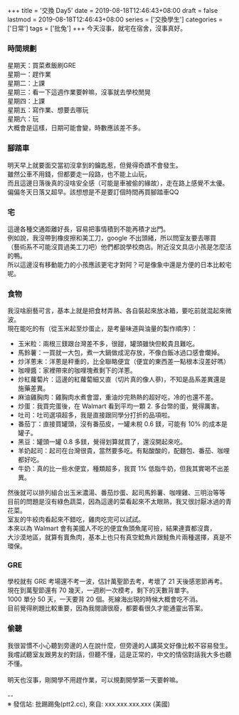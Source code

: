 +++
title = '交換 Day5'
date = 2019-08-18T12:46:43+08:00
draft = false
lastmod = 2019-08-18T12:46:43+08:00
series = ['交換學生']
categories = ['日常']
tags = ['批兔']
+++
今天沒事，就宅在宿舍，沒事真好。<br>
### 時間規劃
星期天：買菜煮飯刷GRE<br>
星期一：趕作業<br>
星期二：上課<br>
星期三：看一下這週作業要幹嘛，沒事就去學校閒晃<br>
星期四：上課<br>
星期五：寫作業、想要去哪玩<br>
星期六：玩<br>
大概會是這樣，日期可能會變，時數應該差不多。<br>
### 腳踏車
明天早上就要面交當初沒拿到的鑰匙惹，但覺得奇蹟不會發生。<br>
雖然公車不用錢，但都要走一段路，也不能上山玩，<br>
而且這邊日落後真的沒啥安全感（可能是車被偷的緣故），走在路上感覺不太優。<br>
偏偏冬天日落又超早。該想想是不是要訂個時間再買腳踏車QQ<br>
### 宅
這邊各種交通距離好長，容易把事情積到不能再積才出門。<br>
例如說，我沒帶到橡皮擦和美工刀，google 不出頭緒，所以問室友要去哪買<br>
（藝術系不可能沒買過美工刀吧）他們都說學校商店。附近沒文具店小孩是怎麼活的鴨。<br>
所以這邊沒有移動能力的小孩應該更宅才對阿？可是像象中還是方便的日本比較宅呢。<br>
### 食物
我沒啥廚藝可言，基本上就是把食材弄熟、各自裝起來放冰箱，要吃前就混起來微波。<br>
現在能吃的有（從玉米起至炒蛋止，是考量味道與油量的製作順序）：<br>
- 玉米粒：兩根三鎂跟台灣差不多，很甜，罐頭雖快但較貴且難吃。<br>
- 馬鈴薯：一買就一大包，煮一大鍋做成泥存放，不像白飯冰過口感會爛掉。<br>
- 炒洋蔥末：洋蔥是秤重的，比全聯略便宜（便宜的東西差一點根本沒差好嗎）<br>
- 咖哩醬：家裡帶來的咖哩塊煮剩下的洋蔥。<br>
- 炒紅蘿蔔片：這邊的紅蘿蔔細又直（切片真的像人蔘)，不知是品系差異還是施藥差異。<br>
- 麻油雞胸肉：雞胸肉水煮會澀，重油炒完熱熱的超好吃，冷的也還不差。<br>
- 炒蛋：我買完蛋後，在 Walmart 看到平均一顆 2. 多台幣的蛋，覺得厲害。<br>
- 吐司：吐司選項超多，我是直接跟同學分打折的品項啦。<br>
- 番茄丁：直接買罐頭，沒有番茄皮，一罐未稅 0.6 鎂，可能有 10% 的成本是罐子。<br>
- 黑豆：罐頭一罐 0.8 多鎂，覺得划算就買了，還沒開起來吃。<br>
- 羊奶起司：起司在台灣很貴，當然要多吃。有點酸酸的，配麵包、番茄、咖哩都好吃。<br>
- 牛奶：真的比一些水便宜，種類超多，我買 1% 低脂牛奶，但我其實喝不出差異。<br>

然後就可以排列組合出玉米濃湯、番茄炒蛋、起司馬鈴薯、咖哩雞、三明治等等<br>
目前的問題是沒有綠色蔬菜，因為這邊的菜看起來不太眼熟，我又很討厭冰過的青花菜。<br>
室友的牛絞肉看起來不錯吃，雞肉吃完可以試試。<br>
本來以為 Walmart 會有美國人不吃的便宜魚頭魚尾可撿，結果連賣都沒賣，<br>
大沙漠地區，就算有賣魚肉，基本上也只有真空鯰魚片跟鮭魚片兩種選擇，真是不環保。<br>
### GRE
學校就有 GRE 考場還不考一波，估計萬聖節去考，考壞了 21 天後感恩節再考。<br>
現在到萬聖節還有 70 幾天，一週刷一次模考，剩下的天數背單字。<br>
1000 單分 50 天，一天要背 20 個。死線海出現的時候大概會吃不消。<br>
目前覺得刷題比較重要，因為我閱讀很廢，都要看很久才能通靈出答案。<br>
### 偷聽
我很習慣不小心聽到旁邊的人在說什麼，但旁邊的人講英文好像比較不容易發生。<br>
我嚐試聽室友跟男友的對話，但聽不懂，這是正常的，中文的情侶對話我大多也聽不懂。<br>
<br>
明天也沒事，剛開學不用趕作業，可以規劃開學第一天要幹嘛。<br>
<br>
--<br>
※ 發信站: 批踢踢兔(ptt2.cc), 來自: xxx.xxx.xxx.xxx (美國)<br>
